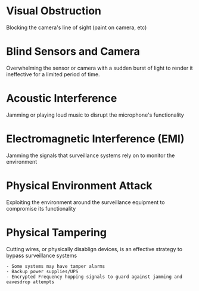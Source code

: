 # Visual Obstruction

Blocking the camera's line of sight (paint on camera, etc)

# Blind Sensors and Camera

Overwhelming the sensor or camera with a sudden burst of light to render it ineffective for a limited period of time.

# Acoustic Interference

Jamming or playing loud music to disrupt the microphone's functionality

# Electromagnetic Interference (EMI)

Jamming the signals that surveillance systems rely on to monitor the environment

# Physical Environment Attack

Exploiting the environment around the surveillance equipment to compromise its functionality

# Physical Tampering

Cutting wires, or physically disablign devices, is an effective strategy to bypass surveillance systems

    - Some systems may have tamper alarms
    - Backup power supplies/UPS
    - Encrypted Frequency hopping signals to guard against jamming and eavesdrop attempts